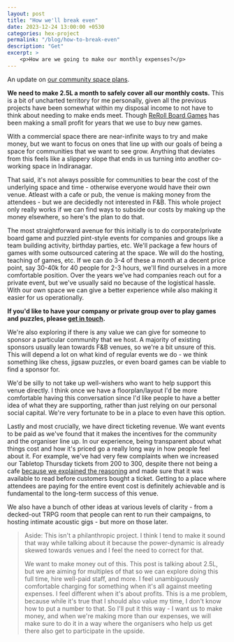 ```yaml
---
layout: post
title: "How we'll break even"
date: 2023-12-24 13:00:00 +0530
categories: hex-project
permalink: "/blog/how-to-break-even"
description: "Get"
excerpt: >
    <p>How are we going to make our monthly expenses?</p>
---
```


An update on [our community space plans](/blog/hex-project).

**We need to make 2.5L a month to safely cover all our monthly costs.** This is a bit of uncharted territory for me personally, given all the previous projects have been somewhat within my disposal income to not have to think about needing to make ends meet. Though [ReRoll Board Games](https://reroll.in) has been making a small profit for years that we use to buy new games.

With a commercial space there are near-infinite ways to try and make money, but we want to focus on ones that line up with our goals of being a space for communities that we want to see grow. Anything that deviates from this feels like a slippery slope that ends in us turning into another co-working space in Indiranagar.

That said, it's not always possible for communities to bear the cost of the underlying space and time - otherwise everyone would have their own venue. Atleast with a cafe or pub, the venue is making money from the attendees - but we are decidedly not interested in F&B. This whole project only really works if we can find ways to subside our costs by making up the money elsewhere, so here's the plan to do that.

The most straightforward avenue for this initially is to do corporate/private board game and puzzled pint-style events for companies and groups like a team building activity, birthday parties, etc. We'll package a few hours of games with some outsourced catering at the space. We will do the hosting, teaching of games, etc. If we can do 3-4 of these a month at a decent price point, say 30-40k for 40 people for 2-3 hours, we'll find ourselves in a more comfortable position. Over the years we've had companies reach out for a private event, but we've usually said no because of the logistical hassle. With our own space we can give a better experience while also making it easier for us operationally.

**If you'd like to have your company or private group over to play games and puzzles, please [get in touch](mailto:karthikb351@gmail.com).**

We're also exploring if there is any value we can give for someone to sponsor a particular community that we host. A majority of existing sponsors usually lean towards F&B venues, so we're a bit unsure of this. This will depend a lot on what kind of regular events we do - we think something like chess, jigsaw puzzles, or even board games can be viable to find a sponsor for.

We'd be silly to not take up well-wishers who want to help support this venue directly. I think once we have a floorplan/layout I'd be more comfortable having this conversation since I'd like people to have a better idea of what they are supporting, rather than just relying on our personal social capital. We're very fortunate to be in a place to even have this option.

Lastly and most crucially, we have direct ticketing revenue. We want events to be paid as we've found that it makes the incentives for the community and the organiser line up. In our experience, being transparent about what things cost and how it's priced go a really long way in how people feel about it. For example, we've had very few complaints when we increased our Tabletop Thursday tickets from 200 to 300, despite there not being a cafe [because we explained the reasoning](https://forum.reroll.in/t/tabletop-thursdays-are-changing-a-bit/1206#pricing-changes-2) and made sure that it was available to read before customers bought a ticket. Getting to a place where attendees are paying for the entire event cost is definitely achievable and is fundamental to the long-term success of this venue.

We also have a bunch of other ideas at various levels of clarity - from a decked-out TRPG room that people can rent to run their campaigns, to hosting intimate acoustic gigs - but more on those later.

> Aside:
> This isn't a philanthropic project. I think I tend to make it sound that way while talking about it because the power-dynamic is already skewed towards venues and I feel the need to correct for that.
>
> We want to make money out of this. This post is talking about 2.5L, but we are aiming for multiples of that so we can explore doing this full time, hire well-paid staff, and more. I feel unambiguously comfortable charging for something when it's all against meeting expenses. I feel different when it's about profits. This is a me problem, because while it's true that I should also value my time, I don't know how to put a number to that. So I'll put it this way - I want us to make money, and when we're making more than our expenses, we will make sure to do it in a way where the organisers who help us get there also get to participate in the upside.
